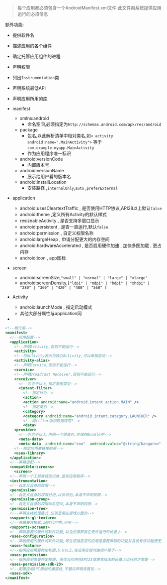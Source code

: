 > 每个应用都必须包含一个AndroidManifest.xml文件.此文件向系统提供应用运行的必须信息

额外功能:

- 提供软件名
- 描述应用的各个组件
- 确定托管应用组件的进程
- 声明权限
- 列出`Instrumentation`类
- 声明系统最低API
- 声明应用所用的库

- manifest
	* xmlns:android 
		+ 命名空间,必须指定为`http://schemas.android.com/apk/res/android`
	* package 
		+ 包名,以此解析清单中相对类名,如`< activity android:name=".MainActivity">` 等于`com.example.myapp.MainActivity`
		+ 作为应用程序唯一标识
	* android:versionCode
		+ 内部版本号
	* android:versionName
		+ 展示给用户看的版本名
	* android:installLocation
		+ 安装路径 ,`internalOnly`,`auto` ,`preferExternal`
- application
	* android:usesCleartextTraffic , 是否使用HTTP协议,API28以上默认`false`
	* android:theme ,定义所有Activity的默认样式
	* resizeableActivity , 是否支持多窗口显示
	* android:persistent , 是否一直运行,默认`false`
	* android:permission , 自定义权限名称
	* android:largeHeap , 申请分配更大的内存空间
	* android:hardwareAccelerated , 是否启用硬件加速 , 加快多图加载 , 更占内存
	* android:icon , app图标
- screen
	* android:screenSize,`"small" | "normal" | "large" | "xlarge"`
	* android:screenDensity,`["ldpi" | "mdpi" | "hdpi" | "xhdpi" | "280" | "360" | "420" | "480" | "560" ]`
- Activity
	* android:launchMode , 指定启动模式
	* 其他大部分属性与application同
- 




```xml
<!--根元素-->
<manifest>
  <!--应用配置-->
  <application>
    <!--声明Activity,否则不能运行-->
    <activity>
    <!--将Activity表示为独立Activity,可以单独启动--> 
    <activity-alias>
    <!--声明Service,否则不能运行-->
    <service> 
    <!--声明Broadcast Receiver,否则不能运行-->
    <receiver>
      <!--包含于以上,指定意图类型--> 
      <intent-filter>
        <!--指定行为-->
        <action>
        <action android:name="android.intent.action.MAIN" />
        <!--指定类别-->
        <category>
        <category android:name="android.intent.category.LAUNCHER" />
        <!--向filter添加数据规范?-->
        <data>
    <provider> 
      <!--包含于以上,声明一个键值对,存储在Bundle中--> 
      <meta-data>
      <meta-data  android:name="zoo"  android:value="@string/kangaroo"  /> 
    <!--指定应用要链接的库-->
    <uses-library>
  </application>
  <!--屏幕适配-->
  <compatible-screens>
    <screen>
  <!--声明一个工具类或测试类,监视应用程序--> 
  <instrumentation> 
  <!--自定义自身的权限-->
  <permission> 
  <!--自定义自身的权限分组,以供识别,本身不声明权限-->
  <permission-group>
  <!--自定义自身的权限命名空间,本身不声明权限--> 
  <permission-tree>
  <!--声明支持纹理格式,应该是用在游戏方面的--> 
  <supports-gl-texture>
  <!--屏幕兼容模式,旧时代产物,少用--> 
  <supports-screens>
  <!--声明需要的硬件或软件功能,以免应用安装在无法运行的设备上--> 
  <uses-configuration>
  <!--声明使用的硬件或软件功能,可让您指定您的应用是需要声明的功能并且没有该功能便无法正常工作，还是使用该功能只是一种优先选择，没有它仍然可以正常工作-->  
  <uses-feature>
  <!--指明应用需要特定权限,5.0以上,在应用安装时由用户授予-->
  <uses-permission> 
  <!--指明应用需要特定权限，但仅当应用在API23或更高版本的设备上运行时才需要-->
  <uses-permission-sdk-23>
  <!--配置应用API级别的兼容性,不建议声明该属性--> 
  <uses-sdk>
</manifest>
```

